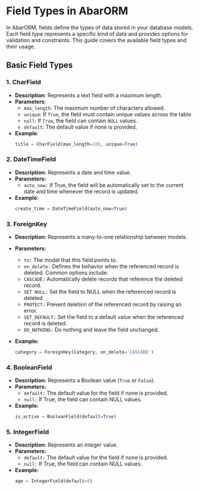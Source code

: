 # Field Types in AbarORM

In AbarORM, fields define the types of data stored in your database models. Each field type represents a specific kind of data and provides options for validation and constraints. This guide covers the available field types and their usage.

## Basic Field Types

### 1. CharField

- **Description**: Represents a text field with a maximum length.
- **Parameters**:
  - `max_length`: The maximum number of characters allowed.
  - `unique`: If `True`, the field must contain unique values across the table.
  - `null`: If `True`, the field can contain `NULL` values.
  - `default`: The default value if none is provided.
- **Example**:
  ```python
  title = CharField(max_length=100, unique=True)
  ```
### 2. DateTimeField

- **Description:** Represents a date and time value.
- **Parameters:**
    - `auto_now:` If True, the field will be automatically set to the current date and time whenever the record is updated.
- **Example:**
  ```python
  create_time = DateTimeField(auto_now=True)
  ```
### 3. ForeignKey

- **Description:** Represents a many-to-one relationship between models.
- **Parameters:**
    - `to:` The model that this field points to.
    - `on_delete:` Defines the behavior when the referenced record is deleted. Common options include:
    - `CASCADE:` Automatically delete records that reference the deleted record.
    - `SET NULL:` Set the field to NULL when the referenced record is deleted.
    - `PROTECT:` Prevent deletion of the referenced record by raising an error.
    - `SET_DEFAULT:` Set the field to a default value when the referenced record is deleted.
    - `DO_NOTHING:` Do nothing and leave the field unchanged.

- **Example:**
  ```python
  category = ForeignKey(Category, on_delete='CASCADE')
  ```

### 4. BooleanField
- **Description:** Represents a Boolean value (`True` or `False`).
- **Parameters:**
    - `default:` The default value for the field if none is provided.
    - `null:` If True, the field can contain NULL values.
- **Example:**
  ```python
  is_active = BooleanField(default=True)
  ```

### 5. IntegerField
- **Description:** Represents an integer value.
- **Parameters:**
    - `default:` The default value for the field if none is provided.
    - `null:` If True, the field can contain NULL values.
- **Example:**
    ```python
    age = IntegerField(default=0)
    ```